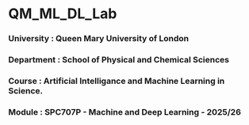 # QM_ML_DL_Lab
### University    : Queen Mary University of London
### Department    : School of Physical and Chemical Sciences
### Course        : Artificial Intelligance and Machine Learning in Science.
### Module        : SPC707P - Machine and Deep Learning - 2025/26
